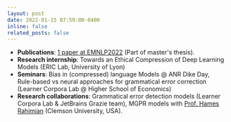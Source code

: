 ```yaml
---
layout: post
date: 2022-01-15 07:59:00-0400
inline: false
related_posts: false
---
```


- **Publications**: [1 paper at EMNLP2022](https://aclanthology.org/2022.findings-emnlp.7/) (Part of master's thesis).
- **Research internship**: Towards an Ethical Compression of Deep Learning Models (ERIC Lab, University of Lyon)
- **Seminars**: Bias in (compressed) language Models @ ANR Dike Day, Rule-based vs neural approaches for grammatical error correction (Learner Corpora Lab @ Higher School of Economics)
- **Research collaborations**: Grammatical error detection models (Learner Corpora Lab & JetBrains Grazie team), MGPR models with [Prof. Hames Rahimian](https://www.clemson.edu/cecas/departments/ie/people/faculty/rahimian.html) (Clemson University, USA).
